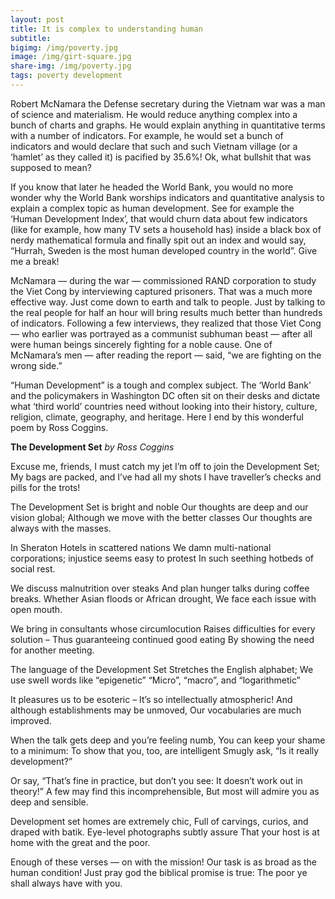 ```yaml
---
layout: post
title: It is complex to understanding human
subtitle: 
bigimg: /img/poverty.jpg
image: /img/girt-square.jpg
share-img: /img/poverty.jpg
tags: poverty development
---
```

Robert McNamara the Defense secretary during the Vietnam war was a man of science and materialism. He would reduce anything complex into a bunch of charts and graphs. He would explain anything in quantitative terms with a number of indicators. For example, he would set a bunch of indicators and would declare that such and such Vietnam village (or a ‘hamlet’ as they called it) is pacified by 35.6%! Ok, what bullshit that was supposed to mean?

If you know that later he headed the World Bank, you would no more wonder why the World Bank worships indicators and quantitative analysis to explain a complex topic as human development. See for example the ‘Human Development Index’, that would churn data about few indicators (like for example, how many TV sets a household has) inside a black box of nerdy mathematical formula and finally spit out an index and would say, “Hurrah, Sweden is the most human developed country in the world”. Give me a break!

McNamara — during the war — commissioned RAND corporation to study the Viet Cong by interviewing captured prisoners. That was a much more effective way. Just come down to earth and talk to people. Just by talking to the real people for half an hour will bring results much better than hundreds of indicators. Following a few interviews, they realized that those Viet Cong — who earlier was portrayed as a communist subhuman beast — after all were human beings sincerely fighting for a noble cause. One of McNamara’s men — after reading the report — said, “we are fighting on the wrong side.”

“Human Development” is a tough and complex subject. The ‘World Bank’ and the policymakers in Washington DC often sit on their desks and dictate what ‘third world’ countries need without looking into their history, culture, religion, climate, geography, and heritage.
Here I end by this wonderful poem by Ross Coggins.

**The Development Set**
*by Ross Coggins*

Excuse me, friends, I must catch my jet
I’m off to join the Development Set;
My bags are packed, and I’ve had all my shots
I have traveller’s checks and pills for the trots!

The Development Set is bright and noble
Our thoughts are deep and our vision global;
Although we move with the better classes
Our thoughts are always with the masses.

In Sheraton Hotels in scattered nations
We damn multi-national corporations;
injustice seems easy to protest
In such seething hotbeds of social rest.

We discuss malnutrition over steaks
And plan hunger talks during coffee breaks.
Whether Asian floods or African drought,
We face each issue with open mouth.

We bring in consultants whose circumlocution
Raises difficulties for every solution –
Thus guaranteeing continued good eating
By showing the need for another meeting.

The language of the Development Set
Stretches the English alphabet;
We use swell words like “epigenetic”
“Micro”, “macro”, and “logarithmetic”

It pleasures us to be esoteric –
It’s so intellectually atmospheric!
And although establishments may be unmoved,
Our vocabularies are much improved.

When the talk gets deep and you’re feeling numb,
You can keep your shame to a minimum:
To show that you, too, are intelligent
Smugly ask, “Is it really development?”

Or say, “That’s fine in practice, but don’t you see:
It doesn’t work out in theory!”
A few may find this incomprehensible,
But most will admire you as deep and sensible.

Development set homes are extremely chic,
Full of carvings, curios, and draped with batik.
Eye-level photographs subtly assure
That your host is at home with the great and the poor.

Enough of these verses — on with the mission!
Our task is as broad as the human condition!
Just pray god the biblical promise is true:
The poor ye shall always have with you.